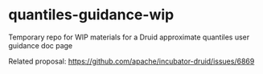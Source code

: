 # quantiles-guidance-wip

Temporary repo for WIP materials for a Druid approximate quantiles user guidance doc page

Related proposal: https://github.com/apache/incubator-druid/issues/6869
